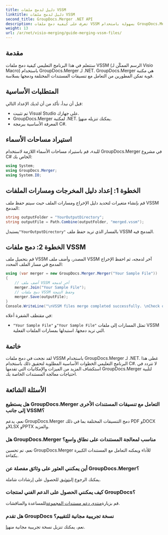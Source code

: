 ```yaml
---
title: دليل لدمج ملفات VSSM
linktitle: دليل لدمج ملفات VSSM
second_title: GroupDocs.Merger .NET API
description: تعرف على كيفية دمج ملفات VSSM بسهولة باستخدام GroupDocs.Merger لـ .NET. دليل خطوة بخطوة لمطوري C#.
weight: 13
url: /ar/net/visio-merging/guide-merging-vssm-files/
---
```

## مقدمة
ستتعلم في هذا البرنامج التعليمي كيفية دمج ملفات VSSM (الرسم الممكّن لـ Visio Macro) باستخدام GroupDocs.Merger لـ .NET. GroupDocs.Merger هي مكتبة قوية تمكن المطورين من التعامل مع تنسيقات المستندات المختلفة ودمجها بسلاسة.
## المتطلبات الأساسية
قبل أن نبدأ، تأكد من أن لديك الإعداد التالي:
- تم تثبيت Visual Studio على جهازك.
-  GroupDocs.Merger لمكتبة .NET. يمكنك تنزيله من[هنا](https://releases.groupdocs.com/merger/net/).
- المعرفة الأساسية ببرمجة C#.

## استيراد مساحات الأسماء
للبدء، قم باستيراد مساحات الأسماء اللازمة لاستخدام GroupDocs.Merger في مشروع C# الخاص بك:
```csharp
using System; 
using GroupDocs.Merger;
using System.IO;
```
## الخطوة 1: إعداد دليل المخرجات ومسارات الملفات
قم بإنشاء متغيرات لتحديد دليل الإخراج ومسارات الملف حيث سيتم حفظ ملف VSSM المدمج:
```csharp
string outputFolder = "YourOutputDirectory";
string outputFile = Path.Combine(outputFolder, "merged.vssm");
```
 يستبدل`"YourOutputDirectory"` بالمسار الذي تريد حفظ ملف VSSM المدمج فيه.
## الخطوة 2: دمج ملفات VSSM
قم بتحميل ملف VSSM المصدر، وأضف ملف VSSM آخر لدمجه، ثم احفظ الإخراج المدمج في مسار الملف المحدد:
```csharp
using (var merger = new GroupDocs.Merger.Merger("Your Sample File"))
{
    // أضف ملف VSSM آخر لدمجه
    merger.Join("Your Sample File");
    // دمج ملفات VSSM وحفظ النتيجة
    merger.Save(outputFile);
}
Console.WriteLine("\nVSSM files merge completed successfully. \nCheck output in {0}", outputFolder);
```
في مقتطف الشفرة أعلاه:
- `"Your Sample File"` و`"Your Sample File"` تمثل المسارات إلى ملفات VSSM التي تريد دمجها. استبدلها بمسارات الملفات الفعلية.

## خاتمة
لقد نجحت في دمج ملفات VSSM باستخدام GroupDocs.Merger لـ .NET. غطى هذا البرنامج التعليمي الخطوات الأساسية المطلوبة لتحقيق ذلك باستخدام C#. لا تتردد في استكشاف المزيد من الميزات والإمكانيات التي تقدمها GroupDocs.Merger لتلبية احتياجات معالجة المستندات الخاصة بك.

## الأسئلة الشائعة
### هل يستطيع GroupDocs.Merger التعامل مع تنسيقات المستندات الأخرى إلى جانب VSSM؟
نعم، يدعم GroupDocs.Merger دمج التنسيقات المختلفة بما في ذلك PDF وDOCX وXLSX وPPTX والمزيد.
### هل GroupDocs.Merger مناسب لمعالجة المستندات على نطاق واسع؟
نعم، تم تحسين GroupDocs.Merger للأداء ويمكنه التعامل مع المستندات الكبيرة بكفاءة.
### أين يمكنني العثور على وثائق مفصلة عن GroupDocs.Merger؟
 يمكنك الرجوع إلى[توثيق](https://tutorials.groupdocs.com/merger/net/) للحصول على إرشادات شاملة.
### كيف يمكنني الحصول على الدعم الفني لمنتجات GroupDocs؟
 قم بزيارة[منتدى دعم مستندات المجموعة](https://forum.groupdocs.com/c/merger/32)للمساعدة والمناقشات.
### هل تقدم GroupDocs نسخة تجريبية مجانية للتقييم؟
 نعم، يمكنك تنزيل نسخة تجريبية مجانية من[هنا](https://releases.groupdocs.com/).